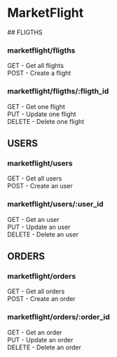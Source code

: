 # MarketFlight

## FLIGTHS  

### marketflight/fligths

GET - Get all flights  
POST - Create a flight  

### marketflight/fligths/:fligth_id

GET - Get one flight  
PUT - Update one flight  
DELETE - Delete one flight  

## USERS

### marketflight/users

GET - Get all users  
POST - Create an user  

### marketflight/users/:user_id

GET - Get an user  
PUT - Update an user  
DELETE - Delete an user  

## ORDERS

### marketflight/orders

GET - Get all orders  
POST - Create an order  

### marketflight/orders/:order_id

GET - Get an order  
PUT - Update an order  
DELETE - Delete an order  
